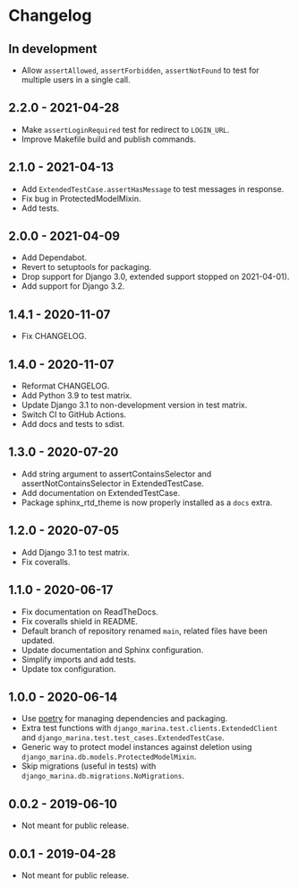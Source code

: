 # Changelog

## In development

- Allow `assertAllowed`, `assertForbidden`, `assertNotFound` to test for multiple users in a single call.

## 2.2.0 - 2021-04-28

- Make `assertLoginRequired` test for redirect to `LOGIN_URL`.
- Improve Makefile build and publish commands.

## 2.1.0 - 2021-04-13

- Add `ExtendedTestCase.assertHasMessage` to test messages in response.
- Fix bug in ProtectedModelMixin.
- Add tests.

## 2.0.0 - 2021-04-09

- Add Dependabot.
- Revert to setuptools for packaging.
- Drop support for Django 3.0, extended support stopped on 2021-04-01).
- Add support for Django 3.2.

## 1.4.1 - 2020-11-07

- Fix CHANGELOG.

## 1.4.0 - 2020-11-07

- Reformat CHANGELOG.
- Add Python 3.9 to test matrix.
- Update Django 3.1 to non-development version in test matrix.
- Switch CI to GitHub Actions.
- Add docs and tests to sdist.

## 1.3.0 - 2020-07-20

- Add string argument to assertContainsSelector and assertNotContainsSelector in ExtendedTestCase.
- Add documentation on ExtendedTestCase.
- Package sphinx_rtd_theme is now properly installed as a `docs` extra.

## 1.2.0 - 2020-07-05

- Add Django 3.1 to test matrix.
- Fix coveralls.

## 1.1.0 - 2020-06-17

- Fix documentation on ReadTheDocs.
- Fix coveralls shield in README.
- Default branch of repository renamed `main`, related files have been updated.
- Update documentation and Sphinx configuration.
- Simplify imports and add tests. 
- Update tox configuration.

## 1.0.0 - 2020-06-14

- Use [poetry](https://python-poetry.org) for managing dependencies and packaging.
- Extra test functions with `django_marina.test.clients.ExtendedClient` and `django_marina.test.test_cases.ExtendedTestCase`.
- Generic way to protect model instances against deletion using `django_marina.db.models.ProtectedModelMixin`.
- Skip migrations (useful in tests) with `django_marina.db.migrations.NoMigrations`.

## 0.0.2 - 2019-06-10

- Not meant for public release.

## 0.0.1 - 2019-04-28

- Not meant for public release.
